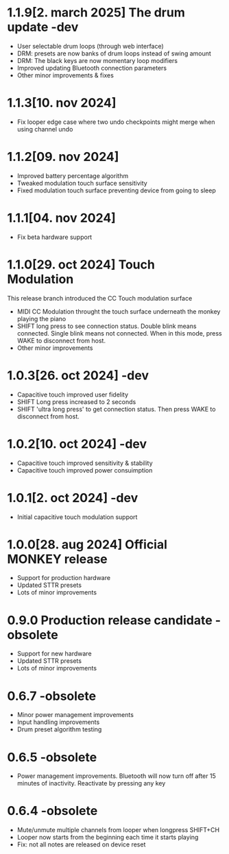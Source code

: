 # 1.1.9[2. march 2025] The drum update -dev
- User selectable drum loops (through web interface)
- DRM: presets are now banks of drum loops instead of swing amount
- DRM: The black keys are now momentary loop modifiers
- Improved updating Bluetooth connection parameters
- Other minor improvements & fixes

# 1.1.3[10. nov 2024]
- Fix looper edge case where two undo checkpoints might merge when using channel undo

# 1.1.2[09. nov 2024]
- Improved battery percentage algorithm
- Tweaked modulation touch surface sensitivity
- Fixed modulation touch surface preventing device from going to sleep

# 1.1.1[04. nov 2024]
- Fix beta hardware support

# 1.1.0[29. oct 2024] Touch Modulation
This release branch introduced the CC Touch modulation surface
- MIDI CC Modulation throught the touch surface underneath the monkey playing the piano
- SHIFT long press to see connection status. Double blink means connected. Single blink means not connected. When in this mode, press WAKE to disconnect from host.
- Other minor improvements

# 1.0.3[26. oct 2024] -dev
- Capacitive touch improved user fidelity
- SHIFT Long press increased to 2 seconds
- SHIFT 'ultra long press' to get connection status. Then press WAKE to disconnect from host.

# 1.0.2[10. oct 2024] -dev
- Capacitive touch improved sensitivity & stability
- Capacitive touch improved power consuimption

# 1.0.1[2. oct 2024] -dev
- Initial capacitive touch modulation support

# 1.0.0[28. aug 2024] Official MONKEY release
- Support for production hardware
- Updated STTR presets
- Lots of minor improvements

# 0.9.0 Production release candidate -obsolete
- Support for new hardware
- Updated STTR presets
- Lots of minor improvements

# 0.6.7 -obsolete
- Minor power management improvements
- Input handling improvements
- Drum preset algorithm testing

# 0.6.5 -obsolete
- Power management improvements. Bluetooth will now turn off after 15 minutes of inactivity. Reactivate by pressing any key

# 0.6.4 -obsolete
- Mute/unmute multiple channels from looper when longpress SHIFT+CH
- Looper now starts from the beginning each time it starts playing
- Fix: not all notes are released on device reset
